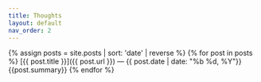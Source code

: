 ```yaml
---
title: Thoughts
layout: default
nav_order: 2
---
```


{% assign posts = site.posts | sort: 'date' | reverse %}
{% for post in posts %}
[{{ post.title }}]({{ post.url }}) — {{ post.date | date: "%b %d, %Y"}}
<br/>
{{post.summary}}
{% endfor %}